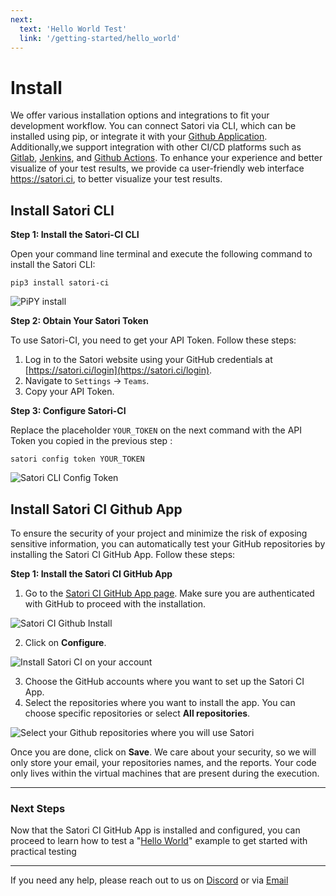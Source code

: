 ```yaml
---
next:
  text: 'Hello World Test'
  link: '/getting-started/hello_world'
---
```


# Install

We offer various installation options and integrations to fit your development workflow. You can connect Satori via CLI, which can be installed using pip, or integrate it with your [Github Application](../modes/ci/github.md). Additionally,we support integration with other CI/CD platforms such as  [Gitlab](../modes/ci/gitlab.md), [Jenkins](../modes/ci/jenkins.md), and [Github Actions](../modes/ci/action.md). To enhance your experience and better visualize of your test results, we provide ca user-friendly web interface <https://satori.ci>, to better visualize your test results.

## Install Satori CLI
**Step 1: Install the Satori-CI CLI**

Open your command line terminal and execute the following command to install the Satori CLI:

```console
pip3 install satori-ci
```

![PiPY install](img/install_1.png)

**Step 2: Obtain Your Satori Token**

To use Satori-CI, you need to get your API Token. Follow these steps:

1. Log in to the Satori website using your GitHub credentials at [https://satori.ci/login](https://satori.ci/login).
2. Navigate to `Settings` -> `Teams`.
3. Copy your API Token.

**Step 3: Configure Satori-CI**

Replace the placeholder `YOUR_TOKEN` on the next command with the API Token you copied in the previous step :

```console
satori config token YOUR_TOKEN
```

![Satori CLI Config Token](img/install_2.png)

## Install Satori CI Github App

To ensure the security of your project and minimize the risk of exposing sensitive information, you can automatically test your GitHub repositories by installing the Satori CI GitHub App. Follow these steps:

**Step 1: Install the Satori CI GitHub App**

1. Go to the [Satori CI GitHub App page](https://github.com/apps/satorici). Make sure you are authenticated with GitHub to proceed with the installation.
   
![Satori CI Github Install](../modes/ci/img/github_1.png)
   
2. Click on **Configure**.
   
![Install Satori CI on your account](../modes/ci/img/github_2.png)

3. Choose the GitHub accounts where you want to set up the Satori CI App.
4. Select the repositories where you want to install the app. You can choose specific repositories or select **All repositories**.
   
![Select your Github repositories where you will use Satori](../modes/ci/img/github_3.png)

Once you are done, click on **Save**. We care about your security, so we will only store your email, your repositories names, and the reports. Your code only lives within the virtual machines that are present during the execution.

---
### Next Steps

Now that the Satori CI GitHub App is installed and configured, you can proceed to learn how to test a "[Hello World](../getting-started/hello_world.md)" example to get started with practical testing

---

If you need any help, please reach out to us on [Discord](https://discord.gg/NJHQ4MwYtt) or via [Email](mailto:support@satori-ci.com)
